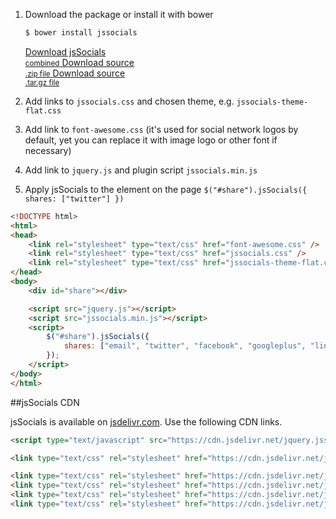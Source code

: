 1. Download the package or install it with bower

    ```bash
    $ bower install jssocials
    ```
    <div>
        <a href="https://github.com/tabalinas/jssocials/releases/download/v{{ site.version }}/jssocials-{{ site.version }}.zip" class="button success">
            Download jsSocials<br /><small>combined</small>
        </a>
        <a href="https://github.com/tabalinas/jssocials/archive/v{{ site.version }}.zip" class="button">
            Download source<br /><small>.zip file</small>
        </a>
        <a href="https://github.com/tabalinas/jssocials/archive/v{{ site.version }}.tar.gz" class="button">
            Download source<br /><small>.tar.gz file</small>
        </a>
    </div>
2. Add links to `jssocials.css` and chosen theme, e.g. `jssocials-theme-flat.css`
3. Add link to `font-awesome.css` (it's used for social network logos by default, yet you can replace it with image logo or other font if necessary)
4. Add link to `jquery.js` and plugin script `jssocials.min.js`
5. Apply jsSocials to the element on the page `$("#share").jsSocials({ shares: ["twitter"] })`

```html
<!DOCTYPE html>
<html>
<head>
    <link rel="stylesheet" type="text/css" href="font-awesome.css" />
    <link rel="stylesheet" type="text/css" href="jssocials.css" />
    <link rel="stylesheet" type="text/css" href="jssocials-theme-flat.css" />
</head>
<body>
    <div id="share"></div>

    <script src="jquery.js"></script>
    <script src="jssocials.min.js"></script>
    <script>
        $("#share").jsSocials({
            shares: ["email", "twitter", "facebook", "googleplus", "linkedin", "pinterest", "stumbleupon", "whatsapp"]
        });
    </script>
</body>
</html>
```


##jsSocials CDN

jsSocials is available on [jsdelivr.com](http://www.jsdelivr.com/projects/jquery.jssocials). Use the following CDN links.

```html
<script type="text/javascript" src="https://cdn.jsdelivr.net/jquery.jssocials/{{ site.version }}/jssocials.min.js"></script>

<link type="text/css" rel="stylesheet" href="https://cdn.jsdelivr.net/jquery.jssocials/{{ site.version }}/jssocials.css" />

<link type="text/css" rel="stylesheet" href="https://cdn.jsdelivr.net/jquery.jssocials/{{ site.version }}/jssocials-theme-flat.css" />
<link type="text/css" rel="stylesheet" href="https://cdn.jsdelivr.net/jquery.jssocials/{{ site.version }}/jssocials-theme-classic.css" />
<link type="text/css" rel="stylesheet" href="https://cdn.jsdelivr.net/jquery.jssocials/{{ site.version }}/jssocials-theme-minima.css" />
<link type="text/css" rel="stylesheet" href="https://cdn.jsdelivr.net/jquery.jssocials/{{ site.version }}/jssocials-theme-plain.css" />
```